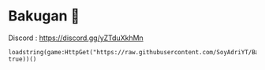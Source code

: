 # Bakugan 🐉

Discord : https://discord.gg/yZTduXkhMn

```
loadstring(game:HttpGet("https://raw.githubusercontent.com/SoyAdriYT/Bakugan/refs/heads/main/Bakugan.lua", true))()
```
